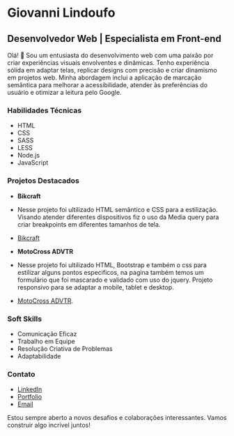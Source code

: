 # Giovanni Lindoufo

## Desenvolvedor Web | Especialista em Front-end

Olá! 👋 Sou um entusiasta do desenvolvimento web com uma paixão por criar experiências visuais envolventes e dinâmicas. Tenho experiência sólida em adaptar telas, replicar designs com precisão e criar dinamismo em projetos web. Minha abordagem inclui a aplicação de marcação semântica para melhorar a acessibilidade, atender às preferências do usuário e otimizar a leitura pelo Google.

### Habilidades Técnicas

- HTML
- CSS
- SASS
- LESS
- Node.js
- JavaScript

### Projetos Destacados

- **Bikcraft**
- Nesse projeto foi ultilizado HTML semântico e CSS para a estilização. Visando atender diferentes dispositivos fiz o uso da Media query para criar breakpoints em diferentes tamanhos de tela.
- [Bikcraft](https://site-bikcraft-sooty.vercel.app/)

- **MotoCross ADVTR**
- Nesse projeto foi ultilizado HTML, Bootstrap e também o css para estilizar alguns pontos especificos, na pagina também temos um formulário que foi mascarado e validado com uso do jquery. Projeto responsivo para se adaptar a mobile, tablet e desktop.
- [MotoCross ADVTR](https://site-motocross.vercel.app/).




### Soft Skills

- Comunicação Eficaz
- Trabalho em Equipe
- Resolução Criativa de Problemas
- Adaptabilidade

### Contato

- [LinkedIn](https://www.linkedin.com/in/giovanni-lindoufo/)
- [Portfolio](https://portifolio-novo.vercel.app/)
- [Email](glindoufo1@gmail.com)

Estou sempre aberto a novos desafios e colaborações interessantes. Vamos construir algo incrível juntos!

<!--
**LindoufoGA/LindoufoGA** is a ✨ _special_ ✨ repository because its `README.md` (this file) appears on your GitHub profile.

Here are some ideas to get you started:

- 🔭 I’m currently working on ...
- 🌱 I’m currently learning ...
- 👯 I’m looking to collaborate on ...
- 🤔 I’m looking for help with ...
- 💬 Ask me about ...
- 📫 How to reach me: ...
- 😄 Pronouns: ...
- ⚡ Fun fact: ...
-->
